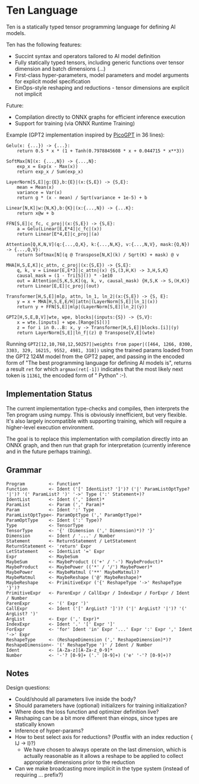 # Ten Language

Ten is a statically typed tensor programming language for defining AI models.

Ten has the following features:
* Succint syntax and operators tailored to AI model definition
* Fully statically typed tensors, including generic functions over tensor dimension and batch dimensions (...)
* First-class hyper-parameters, model parameters and model arguments for explicit model specification
* EinOps-style reshaping and reductions - tensor dimensions are explicit not implicit

Future:
* Compilation directly to ONNX graphs for efficient inference execution
* Support for training (via ONNX Runtime Training)

Example (GPT2 implementation inspired by [PicoGPT](https://github.com/jaymody/picoGPT) in 36 lines):

```ten
Gelu(x: {...}) -> {...}:
    return 0.5 * x * (1 + Tanh(0.7978845608 * x + 0.044715 * x**3))

SoftMax[N](x: {...,N}) -> {...,N}:
    exp_x = Exp(x - Max(x))
    return exp_x / Sum(exp_x)

LayerNorm[S,E]|g:{E},b:{E}|(x:{S,E}) -> {S,E}:
    mean = Mean(x)
    variance = Var(x)
    return g * (x - mean) / Sqrt(variance + 1e-5) + b

Linear[N,K]|w:{N,K},b:{K}|(x:{...,N}) -> {...K}:
    return x@w + b

FFN[S,E]|c_fc, c_proj|(x:{S,E}) -> {S,E}:
    a = Gelu(Linear[E,E*4]|c_fc|(x))
    return Linear[E*4,E]|c_proj|(a)

Attention[Q,K,N,V](q:{...,Q,K}, k:{...,N,K}, v:{...,N,V}, mask:{Q,N}) -> {...,Q,V}:
    return Softmax[N](q @ Transpose[N,K](k) / Sqrt(K) + mask) @ v

MHA[H,S,E,K]|c_attn, c_proj|(x:{S,E}) -> {S,E}:
    q, k, v = Linear[E,E*3]|c_attn|(x) {S,(3,H,K) -> 3,H,S,K}
    causal_mask = (1 - Tri[S]()) * -1e10
    out = Attention[S,K,S,K](q, k, v, causal_mask) {H,S,K -> S,(H,K)}   
    return Linear[E,E]|c_proj|(out)

Transformer[H,S,E]|mlp, attn, ln_1, ln_2|(x:{S,E}) -> {S, E}:
    y = x + MHA[H,S,E,E/H]|attn|(LayerNorm[S,E]|ln_1|(x))
    return y + FFN[S,E]|mlp|(LayerNorm[S,E]|ln_2|(y))

GPT2[H,S,E,B,V]|wte, wpe, blocks|(inputs:{S}) -> {S,V}:
    x = wte.[inputs] + wpe.[Range[S]()]
    z = for i in 0...B: x, y -> Transformer[H,S,E]|blocks.[i]|(y)
    return LayerNorm[S,E]|ln_f|(z) @ Transpose[V,E](wte)
```

Running `GPT2[12,10,768,12,50257]|weights from paper|([464, 1266, 8300, 3303, 329, 16215, 9552, 4981, 318])` using the trained params loaded from the GPT2 124M model from the GPT2 paper, and passing in the encoded form of "The best programming language for defining AI models is", returns a result `ret` for which `argmax(ret[-1])` indicates that the most likely next token is `11361`, the encoded form of " Python" :-).

## Implementation Status

The current implementation type-checks and compiles, then interprets the Ten program using numpy.  This is obviously innefficient, but very flexible.  It's also largely incompatible with supporting training, which will require a higher-level execution environment.

The goal is to replace this implementation with compilation directly into an ONNX graph, and then run that graph for interpretation (currently inference and in the future perhaps training).

## Grammar

```peg
Program         <- Function*
Function        <- Ident ('[' IdentList? ']')? ('|' ParamListOptType? '|')? '(' ParamList? ')' '->' Type (':' Statement+)?
IdentList       <- Ident (',' Ident)*
ParamList       <- Param (',' Param)*
Param           <- Ident ':' Type
ParamListOptType<- ParamOptType (',' ParamOptType)*
ParamOptType    <- Ident (':' Type)?
Type            <- TensorType
TensorType      <- '{' (Dimension (',' Dimension)*)? '}'
Dimension       <- Ident / '...' / Number
Statement       <- ReturnStatement / LetStatement
ReturnStatement <- 'return' Expr
LetStatement    <- IdentList '=' Expr
Expr            <- MaybeSum
MaybeSum        <- MaybeProduct (('+' / '-') MaybeProduct)*
MaybeProduct    <- MaybePower (('*' / '/') MaybePower)*
MaybePower      <- MaybeMatmul ('**' MaybeMatmul)?
MaybeMatmul     <- MaybeReshape ('@' MaybeReshape)*
MaybeReshape    <- PrimitiveExpr ('{' ReshapeType '->' ReshapeType '}')?
PrimitiveExpr   <- ParenExpr / CallExpr / IndexExpr / ForExpr / Ident / Number 
ParenExpr       <- '(' Expr ')'
CallExpr        <- Ident ('[' ArgList? ']')? ('|' ArgList? '|')? '(' ArgList? ')'
ArgList         <- Expr (',' Expr)*
IndexExpr       <- Ident '.' '[' Expr ']'
ForExpr         <- 'for' Ident 'in' Expr '...' Expr ':' Expr ',' Ident '->' Expr
ReshapeType     <- (ReshapeDimension (',' ReshapeDimension)*)?
ReshapeDimension<- '(' ReshapeType ')' / Ident / Number 
Ident           <- [A-Za-z][A-Za-z_0-9]*
Number          <- '-'? [0-9]+ ('.' [0-9]+) ('e' '-'? [0-9]+)?
```

## Notes

Design questions:
* Could/should all parameters live inside the body?
* Should parameters have (optional) initializers for training initialization?
* Where does the loss function and optimizer definition live?
* Reshaping can be a bit more different than einops, since types are statically known
* Inference of hyper-params?
* How to best select axis for reductions? (Postfix with an index reduction { IJ -> I}?)
  * We have chosen to always operate on the last dimension, which is actually reasonable as it allows a reshape to be applied to collect appropriate dimensions prior to the reduction
* Can we make broadcasting more implicit in the type system (instead of requiring ... prefix?)
